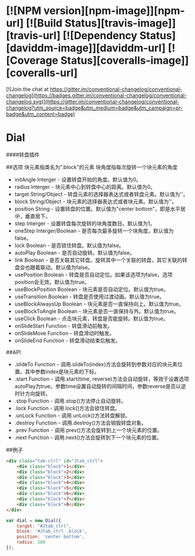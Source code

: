 #  [![NPM version][npm-image]][npm-url] [![Build Status][travis-image]][travis-url] [![Dependency Status][daviddm-image]][daviddm-url] [![Coverage Status][coveralls-image]][coveralls-url]

[![Join the chat at https://gitter.im/conventional-changelog/conventional-changelog](https://badges.gitter.im/conventional-changelog/conventional-changelog.svg)](https://gitter.im/conventional-changelog/conventional-changelog?utm_source=badge&utm_medium=badge&utm_campaign=pr-badge&utm_content=badge)
# Dial
####转盘插件

##选项
块元素指类名为".block"的元素
块角度指每次旋转一个块元素的角度

*	initAngle Interger - 设置转盘开始的角度。默认值为0。
*	radius Interger - 块元素中心到转盘中心的距离。默认值为0。
*	target String/Object - 转盘元素的选择器表达式或者转盘元素。默认值为''。
*	block String/Object - 块元素的选择器表达式或者块元素。默认值为''。
*	position String - 设置转盘的位置。默认值为"center bottom"，即是水平居中，垂直居下。
*	step Interger - 设置转盘每次旋转的块角度数目。默认值为1。
*	oneStep Interger/Boolean - 是否每次最多旋转一个块角度。默认值为false。
*	lock Boolean - 是否锁住转盘。默认值为false。
*	autoPlay Boolean - 是否自动旋转。默认值为false。
*	link Boolean - 是否关联其它转盘。旋转其中一个关联的转盘，其它关联的转盘会也跟着联动。默认值为false。
*	usePosition Boolean - 转盘是否自动定位。如果该选项为false，选项position会无效。默认值为true。
*	useBlockPosition Boolean - 块元素是否自动定位。默认值为true。
*	useTransition Boolean - 转盘是否使用过渡动画。默认值为true。
*	useBlockAlwaysUp Boolean - 块元素是否一直保持向上。默认值为true。
*	useBlockToAngle Boolean - 块元素是否一直保持与外。默认值为true。
*	useClick Boolean - 点击块元素，转盘是否能旋转。默认值为true。
*	onSlideStart Function - 转盘滑动前触发。
*	onSlideMove Function - 转盘滑动时触发。
*	onSlideEnd Function - 转盘滑动结束后触发。

##API
*	.slideTo Function - 调用.slideTo(index)方法会旋转到参数对应的块元素位置。其中参数index是块元素的下标。
*	.start Function - 调用.start(time, reverse)方法会自动旋转，等效于设置选项autoPlay为true。参数time设置自动旋转的间隔时间，参数reverse是否以逆时针方向旋转。
*	.stop Function - 调用.stop()方法停止自动旋转。
*	.lock Function - 调用.lock()方法会锁住转盘。
*	.unLock Function - 调用.unLock()方法转盘解锁。
*	.destroy Function - 调用.destroy()方法会销毁转盘对象。
*	.prev Function - 调用.prev()方法会旋转到上一个块元素的位置。
*	.next Function - 调用.next()方法会旋转到下一个块元素的位置。

##例子

```html
<div class="tab-ctrl" id="Jtab_ctrl">
    <div class="block">1</div>
    <div class="block">2</div>
    <div class="block">3</div>
    <div class="block">4</div>
    <div class="block">5</div>
    <div class="block">6</div>
    <div class="block">7</div>
    <div class="block">8</div>
</div>
```
```js
var dial = new Dial({
    target: "#Jtab_ctrl",
    block: '#Jtab_ctrl .block',
    position: 'center bottom',
    radius: 280
});
```

